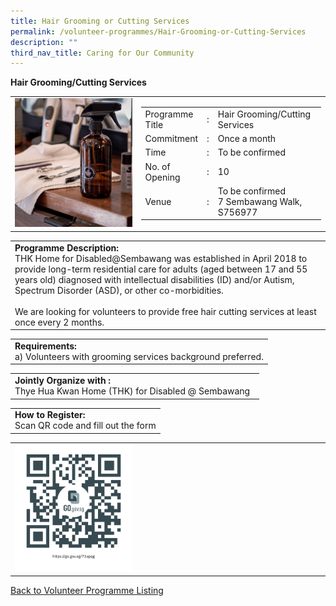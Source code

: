 ```yaml
---
title: Hair Grooming or Cutting Services
permalink: /volunteer-programmes/Hair-Grooming-or-Cutting-Services
description: ""
third_nav_title: Caring for Our Community
---
```

**Hair Grooming/Cutting Services**

<table border="0" width="100%">
	<tr>
		<td width="40%">
			<img src="/images/Hair%20Grooming.png" style="width=200px;height=auto;"/>
		</td>
		<td width="60%">
			<table border="0" width="100%">
				<tr>
					<td width="20%">
						Programme Title
					</td>
					<td width="5%">
						:
					</td>
					<td  width="75%">
						Hair Grooming/Cutting Services
					</td>
				</tr>
				<tr>
					<td width="20%">
						Commitment
					</td>
					<td width="5%">
						:
					</td>
					<td  width="75%">
						Once a month
					</td>
				</tr>
				<tr>
					<td width="20%">
						Time
					</td>
					<td width="5%">
						:
					</td>
					<td  width="75%">
						To be confirmed
					</td>
				</tr>
				<tr>
					<td width="20%">
						No. of Opening
					</td>
					<td width="5%">
						:
					</td>
					<td  width="75%">
						10
					</td>
				</tr>
				<tr>
					<td width="20%">
						Venue
					</td>
					<td width="5%">
						:
					</td>
					<td  width="75%">
						To be confirmed<br>
7 Sembawang Walk, S756977
					</td>
				</tr>
			</table>
		</td>
	</tr>
</table>

<table border="0" width="100%">
	<tr>
		<td>
			<b>Programme Description:</b><br>
			THK Home for Disabled@Sembawang was established in April 2018 to provide long-term residential care for adults (aged between 17 and 55 years old) diagnosed with intellectual disabilities (ID) and/or Autism, Spectrum Disorder (ASD), or other  co-morbidities.<br> 
<br>We are looking for volunteers to provide free hair cutting services at least once every 2 months.
		</td>
	</tr>
</table>

<table border="0" width="100%">
	<tr>
		<td>
			<b>Requirements:</b><br>
			a)    Volunteers with grooming services background preferred.
		</td>
	</tr>
</table>

<table border="0" width="100%">
	<tr>
		<td>
			<b>Jointly Organize with :</b><br>Thye Hua Kwan Home (THK) for Disabled @ Sembawang
			&nbsp;
		</td>
	</tr>
</table>

<table border="0" width="100%">
	<tr>
		<td>
			<b>How to Register:</b><br>
			Scan QR code and fill out the form<br>
		</td>
	</tr>
</table>

<table border="0" width="100%">
	<tr>
		<td width="40%">
			<img src="/images/Hair%20Grooming%20or%20Cutting%20Services-QR.png" style="width=200px;height=auto;"/>
		</td>
		<td>
			&nbsp;
		</td>
	</tr>
	</table>
	
<a href="/volunteer-programmes/Programmes">
	Back to Volunteer Programme Listing
	</a>
